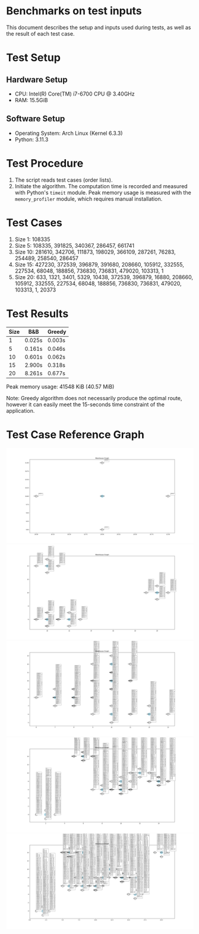# Benchmarks on test inputs
This document describes the setup and inputs used during tests, as well as the result of each test case. 

# Test Setup
## Hardware Setup
- CPU: Intel(R) Core(TM) i7-6700 CPU @ 3.40GHz
- RAM: 15.5GiB

## Software Setup
- Operating System: Arch Linux (Kernel 6.3.3)
- Python: 3.11.3

# Test Procedure
1. The script reads test cases (order lists). 
2. Initiate the algorithm. The computation time is recorded and measured with Python's `timeit` module. Peak memory usage is measured with the `memory_profiler` module, which requires manual installation. 

# Test Cases

1. Size 1: 108335
2. Size 5: 108335, 391825, 340367, 286457, 661741
3. Size 10: 281610, 342706, 111873, 198029, 366109, 287261, 76283, 254489, 258540, 286457
4. Size 15: 427230, 372539, 396879, 391680, 208660, 105912, 332555, 227534, 68048, 188856, 736830, 736831, 479020, 103313, 1
5. Size 20: 633, 1321, 3401, 5329, 10438, 372539, 396879, 16880, 208660, 105912, 332555, 227534, 68048, 188856, 736830, 736831, 479020, 103313, 1, 20373

# Test Results

| Size | B&B    | Greedy |
| ---- | ------ | ------ |
| 1    | 0.025s | 0.003s |
| 5    | 0.161s | 0.046s |
| 10   | 0.601s | 0.062s |
| 15   | 2.900s | 0.318s |
| 20   | 8.261s | 0.677s |

Peak memory usage: 41548 KiB (40.57 MiB)

Note: Greedy algorithm does not necessarily produce the optimal route, however it can easily meet the 15-seconds time constraint of the application. 

# Test Case Reference Graph
![Test Case #1](figures/Figure_1.png)
![Test Case #2](figures/Figure_2.png)
![Test Case #3](figures/Figure_3.png)
![Test Case #4](figures/Figure_4.png)
![Test Case #5](figures/Figure_5.png)